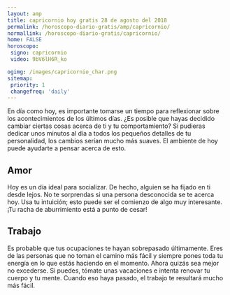 ```yaml
---
layout: amp
title: capricornio hoy gratis 28 de agosto del 2018 
permalink: /horoscopo-diario-gratis/amp/capricornio/
normallink: /horoscopo-diario-gratis/capricornio/
home: FALSE
horoscopo:
 signo: capricornio
 video: 9bV6lH6R_ko

ogimg: /images/capricornio_char.png
sitemap:
 priority: 1
 changefreq: 'daily'
---
```



En día como hoy, es importante tomarse un tiempo para reflexionar sobre los acontecimientos de los últimos días. ¿Es posible que hayas decidido cambiar ciertas cosas acerca de ti y tu comportamiento? Si pudieras dedicar unos minutos al día a todos los pequeños detalles de tu personalidad, los cambios serían mucho más suaves. El ambiente de hoy puede ayudarte a pensar acerca de esto.

## Amor

Hoy es un día ideal para socializar. De hecho, alguien se ha fijado en ti desde lejos. No te sorprendas si una persona desconocida se te acerca hoy. Usa tu intuición; esto puede ser el comienzo de algo muy interesante. ¡Tu racha de aburrimiento está a punto de cesar!

## Trabajo

Es probable que tus ocupaciones te hayan sobrepasado últimamente. Eres de las personas que no toman el camino más fácil y siempre pones toda tu energía en lo que estás haciendo en el momento. Ahora quizás sea mejor no excederse. Si puedes, tómate unas vacaciones e intenta renovar tu cuerpo y tu mente. Cuando eso haya pasado, el trabajo te resultará mucho más fácil.